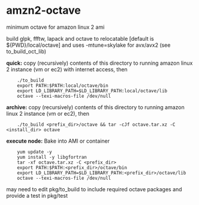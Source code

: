 # amzn2-octave
minimum octave for amazon linux 2 ami

build glpk, ffftw, lapack and octave to relocatable [default is ${PWD}/local/octave] and uses -mtune=skylake for avx/avx2 (see to_build_oct_lib)

<b>quick:</b> copy (recursively) contents of this directory to running amazon linux 2 instance (vm or ec2) with internet access, then
	
		./to_build
		export PATH:$PATH:local/octave/bin
		export LD_LIBRARY_PATH=$LD_LIBRARY_PATH:local/octave/lib
		octave --texi-macros-file /dev/null
		
		
<b>archive:</b> copy (recursively) contents of this directory to running amazon linux 2 instance (vm or ec2), then
	
		./to_build <prefix_dir>/octave && tar -cJf octave.tar.xz -C <install_dir> octave

	
<b>execute node:</b> Bake into AMI or container
	
		yum update -y
		yum install -y libgfortran
		tar -xf octave.tar.xz -C <prefix_dir>
		export PATH:$PATH:<prefix_dir>/octave/bin
		export LD_LIBRARY_PATH=$LD_LIBRARY_PATH:<prefix_dir>/octave/lib
		octave --texi-macros-file /dev/null
		
may need to edit pkg/to_build to include required octave packages and provide a test in pkg/test
